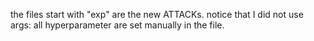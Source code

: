 the files start with "exp" are the new ATTACKs.
notice that I did not use args: all hyperparameter are set manually in the file.
